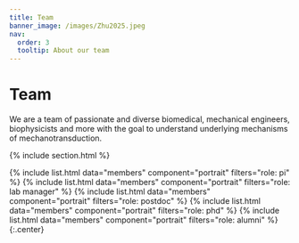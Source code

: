 ```yaml
---
title: Team
banner_image: /images/Zhu2025.jpeg
nav:
  order: 3
  tooltip: About our team
---
```


# <i class="fas fa-users"></i>Team

We are a team of passionate and diverse biomedical, mechanical engineers, biophysicists and more with the goal to understand underlying mechanisms of mechanotransduction. 

{% include section.html %}

{%
  include list.html
  data="members"
  component="portrait"
  filters="role: pi"
%}
{%
  include list.html
  data="members"
  component="portrait"
  filters="role: lab manager"
%}
{%
  include list.html
  data="members"
  component="portrait"
  filters="role: postdoc"
%}
{%
  include list.html
  data="members"
  component="portrait"
  filters="role: phd"
%}
{%
  include list.html
  data="members"
  component="portrait"
  filters="role: alumni"
%}
{:.center}
